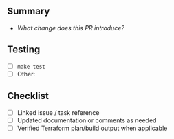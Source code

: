## Summary
- _What change does this PR introduce?_

## Testing
- [ ] `make test`
- [ ] Other: <!-- describe -->

## Checklist
- [ ] Linked issue / task reference
- [ ] Updated documentation or comments as needed
- [ ] Verified Terraform plan/build output when applicable

